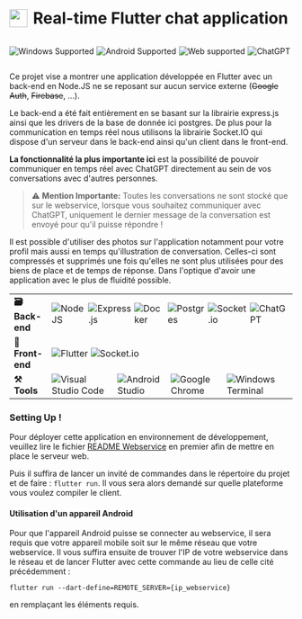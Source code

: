 <h1 style="display: flex; flex-direction: row; align-items: center;"> <img src="https://img.icons8.com/?size=512&id=7I3BjCqe9rjG&format=png"
  width="32"
  height="32"
  style="float:left;margin-right: 10px">
  Real-time Flutter chat application
</h1>

<div style="display: flex; flex-direction: row; gap: 5px">

![Windows Supported](https://img.shields.io/badge/-Windows%20supported-blue?logo=windows&style=flat)

![Android Supported](https://img.shields.io/badge/-Android%20supported-green%C3%B9?logo=android&style=flat&logoColor=white)

![Web supported](https://img.shields.io/badge/-Web%20supported-red?logo=google-chrome&style=flat&logoColor=white)

![ChatGPT](https://img.shields.io/badge/chatGPT%20Ready-74aa9c?style=flat&logo=openai&logoColor=white)

</div>

Ce projet vise a montrer une application développée en Flutter avec un back-end en Node.JS ne se reposant sur aucun service externe (~~Google Auth~~, ~~Firebase~~, ...).

Le back-end a été fait entièrement en se basant sur la librairie express.js ainsi que les drivers de la base de donnée ici postgres. De plus pour la communication en temps réel nous utilisons la librairie Socket.IO qui dispose d'un serveur dans le back-end ainsi qu'un client dans le front-end.

**La fonctionnalité la plus importante ici** est la possibilité de pouvoir communiquer en temps réel avec ChatGPT directement au sein de vos conversations avec d'autres personnes.

> ⚠️ **Mention Importante:** Toutes les conversations ne sont stocké que sur le webservice, lorsque vous souhaitez communiquer avec ChatGPT, uniquement le dernier message de la conversation est envoyé pour qu'il puisse répondre !

Il est possible d'utiliser des photos sur l'application notamment pour votre profil mais aussi en temps qu'illustration de conversation. Celles-ci sont compressés et supprimés une fois qu'elles ne sont plus utilisées pour des biens de place et de temps de réponse. Dans l'optique d'avoir une application avec le plus de fluidité possible.

|||
|--------------|---------------|
| **🗃️ Back-end** | <div style="display: flex; flex-direction: row; gap: 5px"> ![NodeJS](https://img.shields.io/badge/node.js-6DA55F?style=flat&logo=node.js&logoColor=white) ![Express.js](https://img.shields.io/badge/express.js-%23404d59.svg?style=flat&logo=express&logoColor=%2361DAFB) ![Docker](https://img.shields.io/badge/Dockerized-%230db7ed.svg?style=flat&logo=docker&logoColor=white) ![Postgres](https://img.shields.io/badge/postgres-%23316192.svg?style=flat&logo=postgresql&logoColor=white) ![Socket.io](https://img.shields.io/badge/Socket.io-black?style=falt&logo=socket.io&badgeColor=010101) ![ChatGPT](https://img.shields.io/badge/OpenAI%20API-74aa9c?style=flat&logo=openai&logoColor=white)</div>  |
| **🤳 Front-end** | <div style="display: flex; flex-direction: row; gap: 5px;"> ![Flutter](https://img.shields.io/badge/Flutter-%2302569B.svg?style=flat&logo=Flutter&logoColor=white) ![Socket.io](https://img.shields.io/badge/Socket.io-black?style=falt&logo=socket.io&badgeColor=010101)</div> |
| **⚒️ Tools** | <div style="display: flex; flex-direction: row; gap: 5px;"> ![Visual Studio Code](https://img.shields.io/badge/Visual%20Studio%20Code-0078d7.svg?style=flat&logo=visual-studio-code&logoColor=white) ![Android Studio](https://img.shields.io/badge/Android%20Studio-3DDC84.svg?style=flat&logo=android-studio&logoColor=white) ![Google Chrome](https://img.shields.io/badge/Google%20Chrome-4285F4?style=flat&logo=GoogleChrome&logoColor=white) ![Windows Terminal](https://img.shields.io/badge/Windows%20Terminal-%234D4D4D.svg?style=flat&logo=windows-terminal&logoColor=white)</div> |

### Setting Up !

Pour déployer cette application en environnement de développement, veuillez lire le fichier [README Webservice](/webservice/README.md) en premier afin de mettre en place le serveur web.

Puis il suffira de lancer un invité de commandes dans le répertoire du projet et de faire : ` flutter run `.
Il vous sera alors demandé sur quelle plateforme vous voulez compiler le client.

#### Utilisation d'un appareil Android
Pour que l'appareil Android puisse se connecter au webservice, il sera requis que votre appareil mobile soit sur le même réseau que votre webservice. Il vous suffira ensuite de trouver l'IP de votre webservice dans le réseau et de lancer Flutter avec cette commande au lieu de celle cité précédemment : 

` flutter run --dart-define=REMOTE_SERVER={ip_webservice} ` 

en remplaçant les éléments requis.

